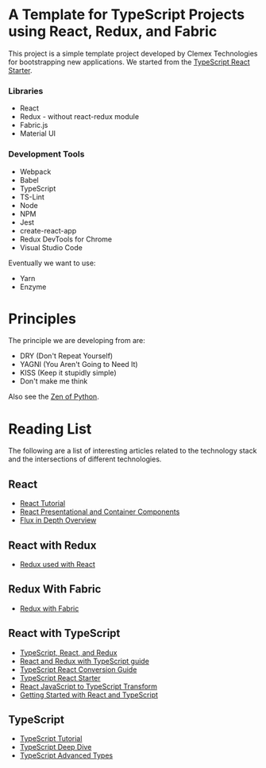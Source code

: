 # A Template for TypeScript Projects using React, Redux, and Fabric

This project is a simple template project developed by Clemex Technologies for bootstrapping new applications. We started from the [TypeScript React Starter](https://github.com/Microsoft/TypeScript-React-Starter). 

### Libraries

* React
* Redux - without react-redux module
* Fabric.js
* Material UI

### Development Tools

* Webpack
* Babel
* TypeScript
* TS-Lint
* Node
* NPM 
* Jest
* create-react-app 
* Redux DevTools for Chrome
* Visual Studio Code

Eventually we want to use:
* Yarn
* Enzyme

# Principles

The principle we are developing from are:
* DRY (Don't Repeat Yourself)
* YAGNI (You Aren't Going to Need It)
* KISS (Keep it stupidly simple)
* Don't make me think

Also see the [Zen of Python](https://www.python.org/dev/peps/pep-0020/). 

# Reading List

The following are a list of interesting articles related to the technology stack and the intersections of different technologies.  

## React 

* [React Tutorial](https://reactjs.org/tutorial/tutorial.html)
* [React Presentational and Container Components](https://medium.com/@dan_abramov/smart-and-dumb-components-7ca2f9a7c7d0)
* [Flux in Depth Overview](http://facebook.github.io/flux/docs/in-depth-overview.html#content)

## React with Redux

* [Redux used with React](http://www.mattgreer.org/articles/typescript-react-and-redux/)

## Redux With Fabric

* [Redux with Fabric](https://stackoverflow.com/questions/37742465/how-to-make-friends-fabric-js-and-redux?noredirect=1&lq=1)

## React with TypeScript

* [TypeScript, React, and Redux](http://www.mattgreer.org/articles/typescript-react-and-redux/)
* [React and Redux with TypeScript guide](https://github.com/piotrwitek/react-redux-typescript-guide)
* [TypeScript React Conversion Guide](https://github.com/Microsoft/TypeScript-React-Conversion-Guide)
* [TypeScript React Starter](https://github.com/Microsoft/TypeScript-React-Starter)
* [React JavaScript to TypeScript Transform](https://github.com/lyft/react-javascript-to-typescript-transform)
* [Getting Started with React and TypeScript](https://javascriptplayground.com/react-typescript/)

## TypeScript

* [TypeScript Tutorial](https://www.typescriptlang.org/docs/tutorial.html)
* [TypeScript Deep Dive](https://basarat.gitbooks.io/typescript/content/docs/getting-started.html)
* [TypeScript Advanced Types](https://www.typescriptlang.org/docs/handbook/advanced-types.html)
